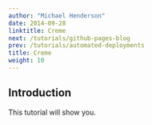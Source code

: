 ```yaml
---
author: "Michael Henderson"
date: 2014-09-28
linktitle: Creme
next: /tutorials/github-pages-blog
prev: /tutorials/automated-deployments
title: Creme
weight: 10
---
```



## Introduction

This tutorial will show you.
